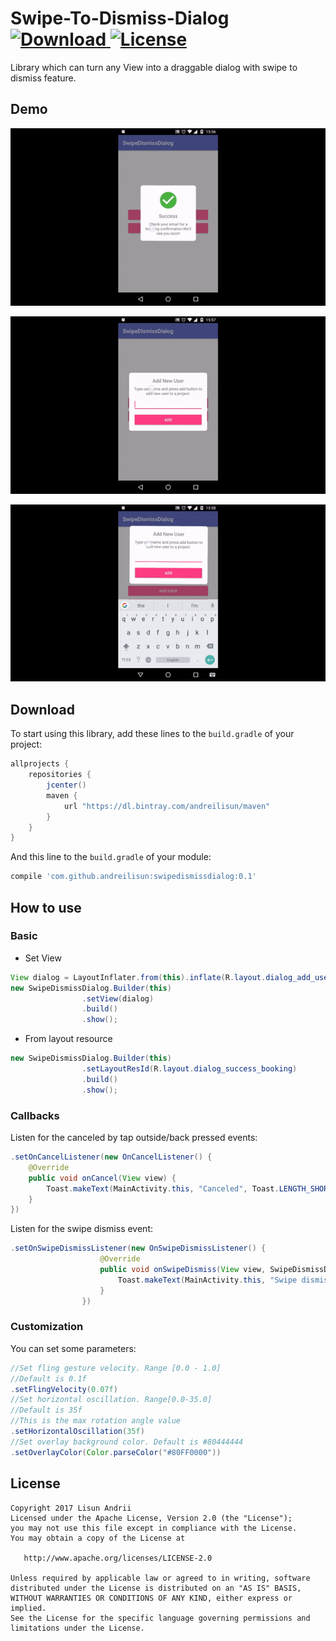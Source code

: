 # Swipe-To-Dismiss-Dialog [ ![Download](https://api.bintray.com/packages/andreilisun/maven/swipedismissdialog/images/download.svg) ](https://bintray.com/andreilisun/maven/swipedismissdialog/_latestVersion) [![License](https://img.shields.io/badge/License-Apache%202.0-blue.svg)](https://opensource.org/licenses/Apache-2.0)

Library which can turn any View into a draggable dialog with swipe to dismiss feature.

## Demo
![Swipe Dismiss Success Dialog](art/success_dialog.gif)

![Swipe Dismiss Dialog with input](art/edit_text_dialog.gif)

![Swipe Dismiss Dialog with keyboard](art/edit_text_dialog_keyboard.gif)

## Download
To start using this library, add these lines to the `build.gradle` of your project:
```groovy
allprojects {
    repositories {
        jcenter()
        maven {
            url "https://dl.bintray.com/andreilisun/maven"
        }
    }
}
```
And this line to the `build.gradle` of your module:
```groovy
compile 'com.github.andreilisun:swipedismissdialog:0.1'
```

## How to use

### Basic
* Set View
```java
View dialog = LayoutInflater.from(this).inflate(R.layout.dialog_add_user, null);
new SwipeDismissDialog.Builder(this)
                .setView(dialog)
                .build()
                .show();
```
* From layout resource
```java
new SwipeDismissDialog.Builder(this)
                .setLayoutResId(R.layout.dialog_success_booking)
                .build()
                .show();
```
### Callbacks
Listen for the canceled by tap outside/back pressed events:
```java
.setOnCancelListener(new OnCancelListener() {
    @Override
    public void onCancel(View view) {
        Toast.makeText(MainActivity.this, "Canceled", Toast.LENGTH_SHORT).show();
    }
})
```
Listen for the swipe dismiss event:
```java
.setOnSwipeDismissListener(new OnSwipeDismissListener() {
                    @Override
                    public void onSwipeDismiss(View view, SwipeDismissDirection direction) {
                        Toast.makeText(MainActivity.this, "Swipe dismissed to: " + direction, Toast.LENGTH_SHORT).show();
                    }
                })
```
### Customization
You can set some parameters:
```java
//Set fling gesture velocity. Range [0.0 - 1.0] 
//Default is 0.1f
.setFlingVelocity(0.07f)  
//Set horizontal oscillation. Range[0.0-35.0]
//Default is 35f
//This is the max rotation angle value
.setHorizontalOscillation(35f)
//Set overlay background color. Default is #80444444
.setOverlayColor(Color.parseColor("#80FF0000"))
```

## License
```
Copyright 2017 Lisun Andrii
Licensed under the Apache License, Version 2.0 (the "License");
you may not use this file except in compliance with the License.
You may obtain a copy of the License at

   http://www.apache.org/licenses/LICENSE-2.0

Unless required by applicable law or agreed to in writing, software
distributed under the License is distributed on an "AS IS" BASIS,
WITHOUT WARRANTIES OR CONDITIONS OF ANY KIND, either express or implied.
See the License for the specific language governing permissions and
limitations under the License.
```
